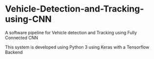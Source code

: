 # Vehicle-Detection-and-Tracking-using-CNN
A software pipeline for Vehicle detection and Tracking using Fully Connected CNN


This system is developed using Python 3 using Keras with a Tensorflow Backend
